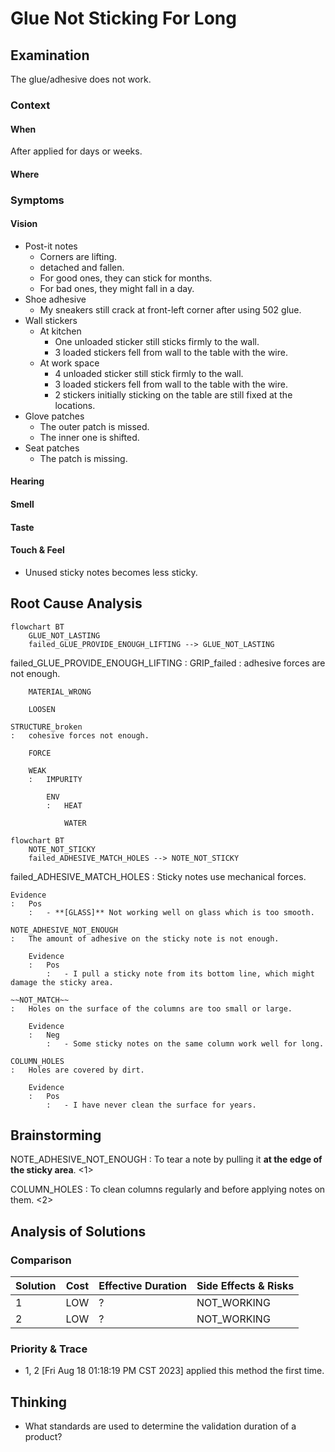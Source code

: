 # Glue Not Sticking For Long

## Examination
[problem overview]: #
[a problem can be the output or input of a process. For output, it can be a bad output. For input, it can be a waste of resources]: #

The glue/adhesive does not work.

### Context

#### When
[Specification: year, season, daytime, during & after some events, duration]: #

After applied for days or weeks.

#### Where
[Localization]: #

### Symptoms
[avoid biases]: #
[comparison between actuation and expectation]: #
[collect evidence used by hypothesis built in the root cause analysis phrase]: #
[specification: location, degree]: #

#### Vision

- Post-it notes
	- Corners are lifting.
	- detached and fallen.
	- For good ones, they can stick for months.
	- For bad ones, they might fall in a day.
- Shoe adhesive
	- My sneakers still crack at front-left corner after using 502 glue.
- Wall stickers
	- At kitchen
		- One unloaded sticker still sticks firmly to the wall.
		- 3 loaded stickers fell from wall to the table with the wire.
	- At work space
		- 4 unloaded sticker still stick firmly to the wall.
		- 3 loaded stickers fell from wall to the table with the wire.
		- 2 stickers initially sticking on the table are still fixed at the locations.
- Glove patches
	- The outer patch is missed.
	- The inner one is shifted.
- Seat patches
	- The patch is missing.
	
#### Hearing

#### Smell

#### Taste

#### Touch & Feel

- Unused sticky notes becomes less sticky.

## Root Cause Analysis
[backward cause reasoning for general problems]: #
[interactions: failed good OR bad OR side effects]: #
[recursive trouble shooting for engineering problems to an atomic level (build hypothesis, use evidence (examination  + unit tests))]: #

```mermaid
flowchart BT
	GLUE_NOT_LASTING
	failed_GLUE_PROVIDE_ENOUGH_LIFTING --> GLUE_NOT_LASTING
```

failed_GLUE_PROVIDE_ENOUGH_LIFTING
:	GRIP_failed
	:	adhesive forces are not enough.	
	
		MATERIAL_WRONG
	
		LOOSEN
		
	STRUCTURE_broken
	:	cohesive forces not enough.

		FORCE
	
		WEAK
		:	IMPURITY
	
			ENV
			:	HEAT
			
				WATER
	

```mermaid
flowchart BT
	NOTE_NOT_STICKY
	failed_ADHESIVE_MATCH_HOLES --> NOTE_NOT_STICKY
```

failed_ADHESIVE_MATCH_HOLES
:	Sticky notes use mechanical forces.

	Evidence
	:	Pos
		:	- **[GLASS]** Not working well on glass which is too smooth.

	NOTE_ADHESIVE_NOT_ENOUGH
	:	The amount of adhesive on the sticky note is not enough.

		Evidence
		:	Pos
			:	- I pull a sticky note from its bottom line, which might damage the sticky area.

	~~NOT_MATCH~~
	:	Holes on the surface of the columns are too small or large.
		
		Evidence
		:	Neg
			:	- Some sticky notes on the same column work well for long.
			 
	COLUMN_HOLES
	:	Holes are covered by dirt.
	
		Evidence
		:	Pos
			:	- I have never clean the surface for years.
			
## Brainstorming
[removal of touchable physical objects is applicable]: #
[replacement V.S repair. Localize the problem to an atomic level where fixing it components is more expensive than replacing it as a whole]: #

NOTE_ADHESIVE_NOT_ENOUGH
:	To tear a note by pulling it **at the edge of the sticky area**. <1>

COLUMN_HOLES
:	To clean columns regularly and before applying notes on them. <2>
 
## Analysis of Solutions


### Comparison
| Solution | Cost | Effective Duration | Side Effects & Risks |
| --- | --- | --- | --- |
| 1 | LOW | ? | NOT_WORKING |
| 2 | LOW | ? | NOT_WORKING |

### Priority & Trace

- 1, 2
	[Fri Aug 18 01:18:19 PM CST 2023] applied this method the first time.
	
## Thinking
[Lessons learned from this experience]: #
- What standards are used to determine the validation duration of a product?


<!--stackedit_data:
eyJoaXN0b3J5IjpbMTI5OTY3NzkyNF19
-->